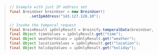 > ```java
> // Example with just IP address set
> final BreinUser breinUser = new BreinUser()
>          .setIpAddress("143.127.128.10");
> 
> // Invoke the temporal request 
> final BreinResult ipOnlyResult = Breinify.temporalData(breinUser, false);
> final Object timeValues = ipOnlyResult.get("time");
> final Object weatherValues = ipOnlyResult.get("weather");
> final Object locationValues = ipOnlyResult.get("location");
> final Object holidayValues = ipOnlyResult.get("holiday");
> ```
